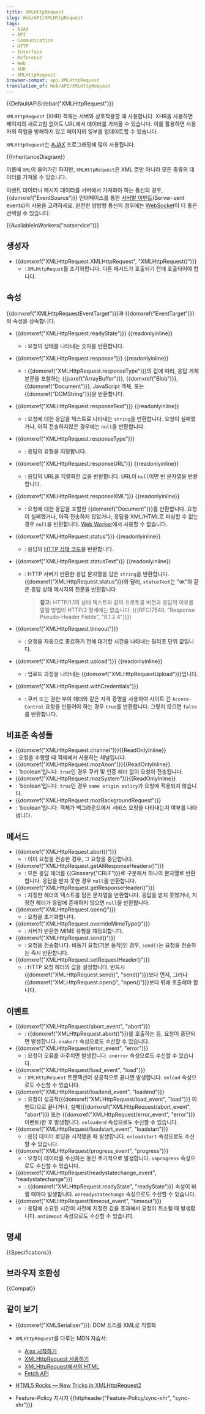 ```yaml
---
title: XMLHttpRequest
slug: Web/API/XMLHttpRequest
tags:
  - AJAX
  - API
  - Communication
  - HTTP
  - Interface
  - Reference
  - Web
  - XHR
  - XMLHttpRequest
browser-compat: api.XMLHttpRequest
translation_of: Web/API/XMLHttpRequest
---
```


{{DefaultAPISidebar("XMLHttpRequest")}}

`XMLHttpRequest` (XHR) 객체는 서버와 상호작용할 때 사용합니다. XHR을 사용하면 페이지의 새로고침 없이도 URL에서 데이터를 가져올 수 있습니다. 이를 활용하면 사용자의 작업을 방해하지 않고 페이지의 일부를 업데이트할 수 있습니다.

`XMLHttpRequest`는 [AJAX](/ko/docs/Web/Guide/AJAX) 프로그래밍에 많이 사용됩니다.

{{InheritanceDiagram}}

이름에 `XML`이 들어가긴 하지만, `XMLHttpRequest`은 XML 뿐만 아니라 모든 종류의 데이터를 가져올 수 있습니다.

이벤트 데이터나 메시지 데이터를 서버에서 가져와야 하는 통신의 경우, {{domxref("EventSource")}} 인터페이스를 통한 [서버발 이벤트](/ko/docs/Web/API/Server-sent_events)(Server-sent events)의 사용을 고려하세요. 완전한 양방향 통신의 경우에는 [WebSocket](/ko/docs/Web/API/WebSockets_API)이 더 좋은 선택일 수 있습니다.

{{AvailableInWorkers("notservice")}}

## 생성자

- {{domxref("XMLHttpRequest.XMLHttpRequest", "XMLHttpRequest()")}}
  - : `XMLHttpRequst`를 초기화합니다. 다른 메서드가 호출되기 전에 호출되어야 합니다.

## 속성

{{domxref("XMLHttpRequestEventTarget")}}과 {{domxref("EventTarget")}}의 속성을 상속합니다.

- {{domxref("XMLHttpRequest.readyState")}} {{readonlyinline}}
  - : 요청의 상태를 나타내는 숫자를 반환합니다.
- {{domxref("XMLHttpRequest.response")}} {{readonlyinline}}
  - : {{domxref("XMLHttpRequest.responseType")}}의 값에 따라, 응답 개체 본문을 포함하는 {{jsxref("ArrayBuffer")}}, {{domxref("Blob")}}, {{domxref("Document")}}, JavaScript 객체, 또는 {{domxref("DOMString")}}을 반환합니다.
- {{domxref("XMLHttpRequest.responseText")}} {{readonlyinline}}
  - : 요청에 대한 응답을 텍스트로 나타내는 `string`을 반환합니다. 요청이 실패했거나, 아직 전송하지않은 경우에는 `null`을 반환합니다.
- {{domxref("XMLHttpRequest.responseType")}}
  - : 응답의 유형을 지정합니다.
- {{domxref("XMLHttpRequest.responseURL")}} {{readonlyinline}}
  - : 응답의 URL을 직렬화한 값을 반환합니다. URL이 `null`이면 빈 문자열을 반환합니다.
- {{domxref("XMLHttpRequest.responseXML")}} {{readonlyinline}}
  - : 요청에 대한 응답을 포함한 {{domxref("Document")}}를 반환합니다. 요청이 실패했거나, 아직 전송하지 않았거나, 응답을 XML/HTML로 파싱할 수 없는 경우 `null`을 반환합니다. [Web Worker](/ko/docs/Web/API/Web_Workers_API)에서 사용할 수 없습니다.
- {{domxref("XMLHttpRequest.status")}} {{readonlyinline}}
  - : 응답의 [HTTP 상태 코드](/ko/docs/Web/HTTP/Status)를 반환합니다.
- {{domxref("XMLHttpRequest.statusText")}} {{readonlyinline}}
  - : HTTP 서버가 반환한 응답 문자열을 담은 `string`을 반환합니다. {{domxref("XMLHttpRequest.status")}}와 달리, `statusText`는 "`OK`"와 같은 응답 상태 메시지의 전문을 반환합니다

    > **참고:** HTTP/1.1의 상태 텍스트와 같이 프로토콜 버전과 응답의 이유를 알릴 방법이 HTTP/2 명세에는 없습니다. ({{RFC(7540, "Response Pseudo-Header Fields", "8.1.2.4")}})

- {{domxref("XMLHttpRequest.timeout")}}
  - : 요청을 자동으로 종료하기 전에 대기할 시간을 나타내는 밀리초 단위 값입니다.
- {{domxref("XMLHttpRequest.upload")}} {{readonlyinline}}
  - : 업로드 과정을 나타내는 {{domxref("XMLHttpRequestUpload")}}입니다.
- {{domxref("XMLHttpRequest.withCredentials")}}
  - : 쿠키 또는 권한 부여 헤더와 같은 자격 증명을 사용하여 사이트 간 `Access-Control` 요청을 만들어야 하는 경우 `true`를 반환합니다. 그렇지 않으면 `false`를 반환합니다.

## 비표준 속성들

- {{domxref("XMLHttpRequest.channel")}}{{ReadOnlyInline}}
 - : 요청을 수행할 때 객체에서 사용하는 채널입니다.
- {{domxref("XMLHttpRequest.mozAnon")}}{{ReadOnlyInline}}
 - : 'boolean'입니다. `true`인 경우 쿠키 및 인증 헤더 없이 요청이 전송됩니다.
- {{domxref("XMLHttpRequest.mozSystem")}}{{ReadOnlyInline}}
 - : 'boolean'입니다. `true`인 경우 `same origin policy`가 요청에 적용되지 않습니다.
- {{domxref("XMLHttpRequest.mozBackgroundRequest")}}
 - : 'boolean'입니다. 객체가 백그라운드에서 서비스 요청을 나타내는지 여부를 나타냅니다.      
## 메서드

- {{domxref("XMLHttpRequest.abort()")}}
  - : 이미 요청을 전송한 경우, 그 요청을 중단합니다.
- {{domxref("XMLHttpRequest.getAllResponseHeaders()")}}
  - : 모든 응답 헤더를 {{Glossary("CRLF")}}로 구분해서 하나의 문자열로 반환합니다. 응답을 받지 못한 경우 `null`을 반환합니다.
- {{domxref("XMLHttpRequest.getResponseHeader()")}}
  - : 지정한 헤더의 텍스트를 담은 문자열을 반환합니다. 응답을 받지 못했거나, 지정한 헤더가 응답에 존재하지 않으면 `null`을 반환합니다.
- {{domxref("XMLHttpRequest.open()")}}
  - : 요청을 초기화합니다.
- {{domxref("XMLHttpRequest.overrideMimeType()")}}
  - : 서버가 반환한 MIME 유형을 재정의합니다.
- {{domxref("XMLHttpRequest.send()")}}
  - : 요청을 전송합니다. 비동기 요청(기본 동작)인 경우, `send()`는 요청을 전송하는 즉시 반환합니다.
- {{domxref("XMLHttpRequest.setRequestHeader()")}}
  - : HTTP 요청 헤더의 값을 설정합니다. 반드시 {{domxref("XMLHttpRequest.send()", "send()")}}보다 먼저, 그러나 {{domxref("XMLHttpRequest.open()", "open()")}}보다 뒤에 호출해야 합니다.

## 이벤트

- {{domxref("XMLHttpRequest/abort_event", "abort")}}
  - : {{domxref("XMLHttpRequest.abort()")}}를 호출하는 등, 요청이 중단되면 발생합니다. `onabort` 속성으로도 수신할 수 있습니다.
- {{domxref("XMLHttpRequest/error_event", "error")}}
  - : 요청이 오류를 마주치면 발생합니다. `onerror` 속성으로도 수신할 수 있습니다.
- {{domxref("XMLHttpRequest/load_event", "load")}}
  - : `XMLHttpRequest` 트랜잭션이 성공적으로 끝나면 발생합니다. `onload` 속성으로도 수신할 수 있습니다.
- {{domxref("XMLHttpRequest/loadend_event", "loadend")}}
  - : 요청이 성공적({{domxref("XMLHttpRequest/load_event", "load")}} 이벤트)으로 끝나거나, 실패({{domxref("XMLHttpRequest/abort_event", "abort")}} 또는 {{domxref("XMLHttpRequest/error_event", "error")}} 이벤트)한 후 발생합니다. `onloadend` 속성으로도 수신할 수 있습니다.
- {{domxref("XMLHttpRequest/loadstart_event", "loadstart")}}
  - : 응답 데이터 로딩을 시작했을 때 발생합니다. `onloadstart` 속성으로도 수신할 수 있습니다.
- {{domxref("XMLHttpRequest/progress_event", "progress")}}
  - : 요청이 데이터를 수신하는 동안 주기적으로 발생합니다. `onprogress` 속성으로도 수신할 수 있습니다.
- {{domxref("XMLHttpRequest/readystatechange_event", "readystatechange")}}
  - : {{domxref("XMLHttpRequest.readyState", "readyState")}} 속성이 바뀔 때마다 발생합니다. `onreadystatechange` 속성으로도 수신할 수 있습니다.
- {{domxref("XMLHttpRequest/timeout_event", "timeout")}}
  - : 응답에 소요된 시간이 사전에 지정한 값을 초과해서 요청이 취소될 때 발생합니다. `ontimeout` 속성으로도 수신할 수 있습니다.

## 명세

{{Specifications}}

## 브라우저 호환성

{{Compat}}

## 같이 보기

- {{domxref("XMLSerializer")}}: DOM 트리를 XML로 직렬화
- `XMLHttpRequest`를 다루는 MDN 자습서:

  - [Ajax 시작하기](/ko/docs/Web/Guide/AJAX/Getting_Started)
  - [XMLHttpRequest 사용하기](/ko/docs/Web/API/XMLHttpRequest/Using_XMLHttpRequest)
  - [XMLHttpRequest에서의 HTML](/ko/docs/Web/API/XMLHttpRequest/HTML_in_XMLHttpRequest)
  - [Fetch API](/ko/docs/Web/API/Fetch_API)

- [HTML5 Rocks — New Tricks in XMLHttpRequest2](https://www.html5rocks.com/en/tutorials/file/xhr2/)
- Feature-Policy 지시자 {{httpheader("Feature-Policy/sync-xhr", "sync-xhr")}}
